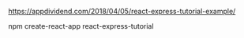 https://appdividend.com/2018/04/05/react-express-tutorial-example/


npm create-react-app react-express-tutorial
